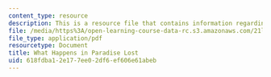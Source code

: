 ```yaml
---
content_type: resource
description: This is a resource file that contains information regarding reading 1.
file: /media/https%3A/open-learning-course-data-rc.s3.amazonaws.com/21l-705-major-authors-rewriting-genesis-paradise-lost-and-twentieth-century-fantasy-spring-2009/618fdba12e177ee02df6ef606e61abeb_MIT21L_705S09_read01.pdf
file_type: application/pdf
resourcetype: Document
title: What Happens in Paradise Lost
uid: 618fdba1-2e17-7ee0-2df6-ef606e61abeb
---
```

